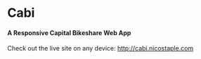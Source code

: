 Cabi
====

<h4>A Responsive Capital Bikeshare Web App</h4>
<p>Check out the live site on any device: <a href="http://cabi.nicostaple.com" target="_blank">http://cabi.nicostaple.com</a></p>
